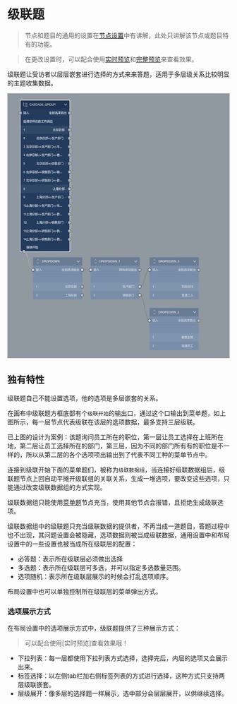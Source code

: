 # 级联题

> 节点和题目的通用的设置在[节点设置](../node-setting/concept.md)中有讲解，此处只讲解该节点或题目特有的功能。

> 在更改设置时，可以配合使用[实时预览](../preview/realtime.md)和[完整预览](../preview/full.md)来查看效果。

级联题让受访者以层层嵌套进行选择的方式来来答题，适用于多层级关系比较明显的主题收集数据。

<img src='./images/cascade.png' height='600'>


## 独有特性

级联题自己不能设置选项，他的选项是多层嵌套的关系。

在画布中级联题方框底部有个`级联开始`的输出口，通过这个口输出到菜单题，如上图所示，每一层节点代表级联在该层的选项数据，最多支持三层级联。

已上图的设计为案例：该题询问员工所在的职位，第一层让员工选择在上班所在地，第二层让员工选择所在的部门，第三层，因为不同的部门所有有的职位是不一样的，所以从第二层的各个选项项出输出到了代表不同工种的菜单节点中。

连接到级联开始下面的菜单题们，被称为`级联数据组`，当连接好级联数据组后，级联题节点上回自动平摊开级联组的关联关系，生成一堆选项，要改变这些选项，只能通过改变级联数据组的方式实现。

级联数据组只能使用[菜单题](./menu.md)节点充当，使用其他节点会报错，且拒绝生成级联选项。

级联数据组中的级联题只充当级联数据的提供者，不再当成一道题目，答题过程中也不出现，其问题设置会被隐藏，选项数据则被当成级联数据，通用设置中和布局设置中的一些设置也被当成所在级联层的配置：

+ 必答题：表示所在级联层必须做出选择
+ 多选题：表示所在级联层可多选，并可以指定多选数量范围。
+ 选项随机：表示所在级联层展示的时候会打乱选项顺序。

布局设置中也可以单独控制所在级联层的菜单弹出方式。

### 选项展示方式
在布局设置中的选项展示方式中，级联题提供了三种展示方式：
> 可以配合使用[实时预览]查看效果哦！
+ 下拉列表：每一层都使用下拉列表方式选择，选择完后，内层的选项又会展示出来。
+ 标签选择：以左侧tab栏加右侧标签列表的方式进行选择，这种方式只支持两层级联嵌套。
+ 层级展开：像多层的选择题一样展示，选中部分会层层展开，以供继续选择。